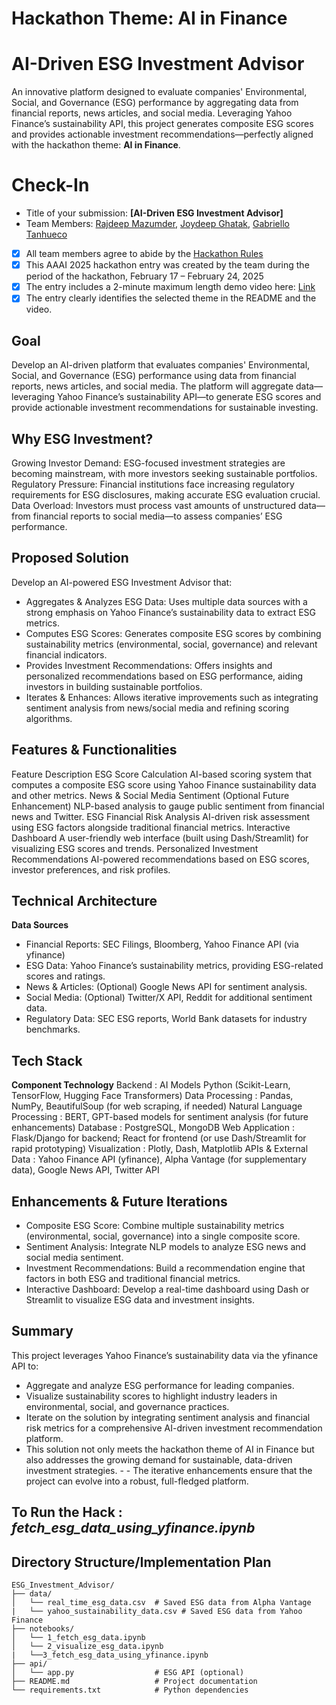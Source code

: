 # Hackathon Theme: AI in Finance

# AI-Driven ESG Investment Advisor

An innovative platform designed to evaluate companies' Environmental, Social, and Governance (ESG) performance by aggregating data from financial reports, news articles, and social media. Leveraging Yahoo Finance’s sustainability API, this project generates composite ESG scores and provides actionable investment recommendations—perfectly aligned with the hackathon theme: **AI in Finance**.

# Check-In

- Title of your submission: **[AI-Driven ESG Investment Advisor]**
- Team Members: [Rajdeep Mazumder](mailto:mazumder.rajdeep@gmail.com), [Joydeep Ghatak](mailto:joycode17@gmail.com), [Gabriello Tanhueco](mailto:gabriellotanhueco@outlook.com)
- [x] All team members agree to abide by the [Hackathon Rules](https://aaai.org/conference/aaai/aaai-25/hackathon/)
- [x] This AAAI 2025 hackathon entry was created by the team during the period of the hackathon, February 17 – February 24, 2025
- [x] The entry includes a 2-minute maximum length demo video here: [Link](https://your-link.com)
- [x] The entry clearly identifies the selected theme in the README and the video.

## Goal ##

Develop an AI-driven platform that evaluates companies' Environmental, Social, and Governance (ESG) performance using data from financial reports, news articles, and social media. The platform will aggregate data—leveraging Yahoo Finance’s sustainability API—to generate ESG scores and provide actionable investment recommendations for sustainable investing.

## Why ESG Investment? ## 

Growing Investor Demand: ESG-focused investment strategies are becoming mainstream, with more investors seeking sustainable portfolios.
Regulatory Pressure: Financial institutions face increasing regulatory requirements for ESG disclosures, making accurate ESG evaluation crucial.
Data Overload: Investors must process vast amounts of unstructured data—from financial reports to social media—to assess companies’ ESG performance.

## Proposed Solution ## 

Develop an AI-powered ESG Investment Advisor that:
- Aggregates & Analyzes ESG Data: Uses multiple data sources with a strong emphasis on Yahoo Finance’s sustainability data to extract ESG metrics.
- Computes ESG Scores: Generates composite ESG scores by combining sustainability metrics (environmental, social, governance) and relevant financial indicators.
- Provides Investment Recommendations: Offers insights and personalized recommendations based on ESG performance, aiding investors in building sustainable portfolios.
- Iterates & Enhances: Allows iterative improvements such as integrating sentiment analysis from news/social media and refining scoring algorithms.

## Features & Functionalities ## 
Feature	                                 Description
ESG Score Calculation	                 AI-based scoring system that computes a composite ESG score using Yahoo Finance sustainability data and other metrics.
News & Social Media Sentiment	         (Optional Future Enhancement) NLP-based analysis to gauge public sentiment from financial news and Twitter.
ESG Financial Risk Analysis	             AI-driven risk assessment using ESG factors alongside traditional financial metrics.
Interactive Dashboard	                 A user-friendly web interface (built using Dash/Streamlit) for visualizing ESG scores and trends.
Personalized Investment Recommendations	 AI-powered recommendations based on ESG scores, investor preferences, and risk profiles.

## Technical Architecture ## 
**Data Sources**
- Financial Reports: SEC Filings, Bloomberg, Yahoo Finance API (via yfinance)
- ESG Data: Yahoo Finance’s sustainability metrics, providing ESG-related scores and ratings.
- News & Articles: (Optional) Google News API for sentiment analysis.
- Social Media: (Optional) Twitter/X API, Reddit for additional sentiment data.
- Regulatory Data: SEC ESG reports, World Bank datasets for industry benchmarks.

## Tech Stack ## 
**Component	                     Technology**
Backend :                        AI Models	Python (Scikit-Learn, TensorFlow, Hugging Face Transformers)
Data Processing :	             Pandas, NumPy, BeautifulSoup (for web scraping, if needed)
Natural Language Processing : 	 BERT, GPT-based models for sentiment analysis (for future enhancements)
Database :	                     PostgreSQL, MongoDB
Web Application	:                Flask/Django for backend; React for frontend (or use Dash/Streamlit for rapid prototyping)
Visualization :	                 Plotly, Dash, Matplotlib
APIs & External Data :	         Yahoo Finance API (yfinance), Alpha Vantage (for supplementary data), Google News API, Twitter API

## Enhancements & Future Iterations ## 
- Composite ESG Score: Combine multiple sustainability metrics (environmental, social, governance) into a single composite score.
- Sentiment Analysis: Integrate NLP models to analyze ESG news and social media sentiment.
- Investment Recommendations: Build a recommendation engine that factors in both ESG and traditional financial metrics.
- Interactive Dashboard: Develop a real-time dashboard using Dash or Streamlit to visualize ESG data and investment insights.

## Summary ## 
This project leverages Yahoo Finance’s sustainability data via the yfinance API to:

- Aggregate and analyze ESG performance for leading companies.
- Visualize sustainability scores to highlight industry leaders in environmental, social, and governance practices.
- Iterate on the solution by integrating sentiment analysis and financial risk metrics for a comprehensive AI-driven investment recommendation platform.
- This solution not only meets the hackathon theme of AI in Finance but also addresses the growing demand for sustainable, data-driven investment strategies. - - The iterative enhancements ensure that the project can evolve into a robust, full-fledged platform.

## To Run the Hack : ***fetch_esg_data_using_yfinance.ipynb***  

## Directory Structure/Implementation Plan

```plaintext
ESG_Investment_Advisor/
├── data/                     
│   └── real_time_esg_data.csv  # Saved ESG data from Alpha Vantage
|   └── yahoo_sustainability_data.csv # Saved ESG data from Yahoo Finance
├── notebooks/                 
│   └── 1_fetch_esg_data.ipynb
│   └── 2_visualize_esg_data.ipynb
|   └──3_fetch_esg_data_using_yfinance.ipynb
├── api/                       
│   └── app.py                  # ESG API (optional)
├── README.md                   # Project documentation
└── requirements.txt            # Python dependencies

